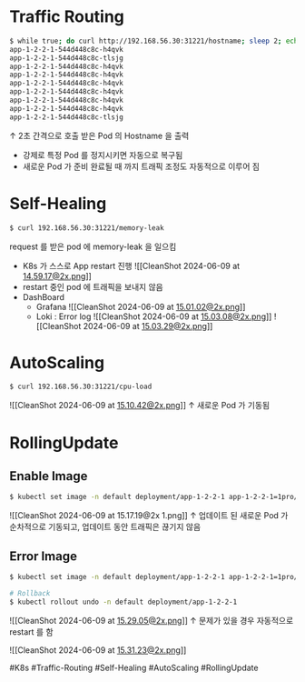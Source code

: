 # Traffic Routing

``` bash
$ while true; do curl http://192.168.56.30:31221/hostname; sleep 2; echo ''; done;
app-1-2-2-1-544d448c8c-h4qvk
app-1-2-2-1-544d448c8c-tlsjg
app-1-2-2-1-544d448c8c-h4qvk
app-1-2-2-1-544d448c8c-h4qvk
app-1-2-2-1-544d448c8c-h4qvk
app-1-2-2-1-544d448c8c-h4qvk
app-1-2-2-1-544d448c8c-h4qvk
app-1-2-2-1-544d448c8c-h4qvk
app-1-2-2-1-544d448c8c-tlsjg
```

↑ 2초 간격으로 호출 받은 Pod 의 Hostname 을 출력
* 강제로 특정 Pod 를 정지시키면 자동으로 복구됨
* 새로운 Pod 가 준비 완료될 때 까지 트래픽 조정도 자동적으로 이루어 짐

# Self-Healing

```bash
$ curl 192.168.56.30:31221/memory-leak
```

request 를 받은 pod 에 memory-leak 을 일으킴
- K8s 가 스스로 App restart 진행
  ![[CleanShot 2024-06-09 at 14.59.17@2x.png]]
- restart 중인 pod 에 트래픽을 보내지 않음
- DashBoard
	- Grafana
	  ![[CleanShot 2024-06-09 at 15.01.02@2x.png]]
	- Loki : Error log
	  ![[CleanShot 2024-06-09 at 15.03.08@2x.png]]
	  ![[CleanShot 2024-06-09 at 15.03.29@2x.png]]

# AutoScaling

```bash
$ curl 192.168.56.30:31221/cpu-load
```

![[CleanShot 2024-06-09 at 15.10.42@2x.png]]
↑ 새로운 Pod 가 기동됨

# RollingUpdate

## Enable Image 

```bash
$ kubectl set image -n default deployment/app-1-2-2-1 app-1-2-2-1=1pro/app-update
```

![[CleanShot 2024-06-09 at 15.17.19@2x 1.png]]
↑ 업데이트 된 새로운 Pod 가 순차적으로 기동되고, 업데이트 동안 트래픽은 끊기지 않음

## Error Image 

```bash
$ kubectl set image -n default deployment/app-1-2-2-1 app-1-2-2-1=1pro/app-error

# Rollback
$ kubectl rollout undo -n default deployment/app-1-2-2-1
```

![[CleanShot 2024-06-09 at 15.29.05@2x.png]]
↑ 문제가 있을 경우 자동적으로 restart 를 함

![[CleanShot 2024-06-09 at 15.31.23@2x.png]]


#K8s #Traffic-Routing #Self-Healing #AutoScaling #RollingUpdate
